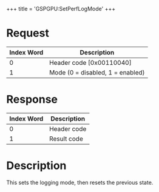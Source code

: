 +++
title = 'GSPGPU:SetPerfLogMode'
+++

# Request

| Index Word | Description                      |
|------------|----------------------------------|
| 0          | Header code \[0x00110040\]       |
| 1          | Mode (0 = disabled, 1 = enabled) |

# Response

| Index Word | Description |
|------------|-------------|
| 0          | Header code |
| 1          | Result code |

# Description

This sets the logging mode, then resets the previous state.
